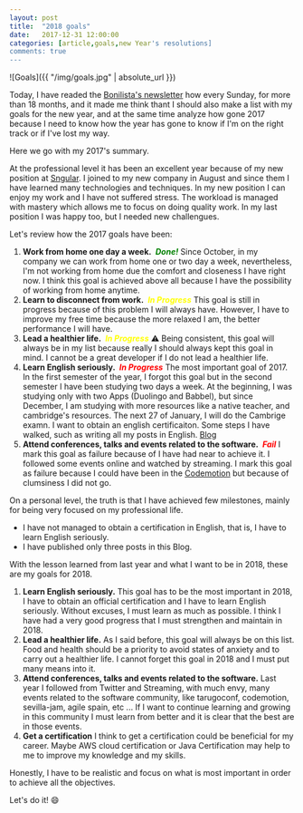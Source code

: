 ```yaml
---
layout: post
title:  "2018 goals"
date:   2017-12-31 12:00:00
categories: [article,goals,new Year's resolutions]
comments: true
---
```


![Goals]({{ "/img/goals.jpg" | absolute_url }})

Today, I have readed the [Bonilista's newsletter](http://www.bonillaware.com/objetivos-para-2018) how every Sunday, for more than 18 months, and it made me think thant I should also make a list with my goals for the new year, and at the same time analyze how gone 2017 because I need to know how the year has gone to know if I'm on the right track or if I've lost my way.

Here we go with my 2017's summary.

At the professional level it has been an excellent year because of my new position at [Sngular](https://sngular.team). I joined to my new company in August and since them I have learned many technologies and techniques. In my new position I can enjoy my work and I have not suffered stress. The workload is managed with mastery which allows me to focus on doing quality work. In my last position I was happy too, but I needed new challengues.

Let's review how the 2017 goals have been:

1. **Work from home one day a week.**   <i class="fa fa-check" aria-hidden="true" title="Done" style="color: green;font-weight: bold;">&nbsp;Done!</i> Since October, in my company we can work from home one or two day a week, nevertheless, I'm not working from home due the comfort and closeness I have right now. I think this goal is achieved above all because I have the possibility of working from home anytime.
2. **Learn to disconnect from work.** <i class="fa fa-warning" aria-hidden="true" title="In Progress" style="color: yellow;font-weight: bold;">&nbsp;In Progress</i> This goal is still in progress because of this problem I will always have. However, I have to improve my free time because the more relaxed I am, the better performance I will have.
3. **Lead a healthier life.** <i class="fa fa-warning" aria-hidden="true" title="In Progress" style="color: yellow;font-weight: bold;">&nbsp;In Progress</i> :warning: Being consistent, this goal will always be in my list because really I should always kept this goal in mind. I cannot be a great developer if I do not lead a healthier life.
4. **Learn English seriously.** <i class="fa fa-exclamation" aria-hidden="true" title="Fail" style="color: red;font-weight: bold;">&nbsp;In Progress</i>  The most important goal of 2017. In the first semester of the year, I forgot this goal but in the second semester I have been studying two days a week. At the beginning, I was studying only with two Apps (Duolingo and Babbel), but since December, I am studying with more resources like a native teacher, and cambridge's resources. The next 27 of January, I will do the Cambrige examn. I want to obtain an english certificaiton. Some steps I have walked, such as writing all my posts in English. [Blog](https://david-romero.github.io/)
5. **Attend conferences, talks and events related to the software.** <i class="fa fa-times" aria-hidden="true" title="Fail" style="color: red;font-weight: bold;">&nbsp;Fail</i> I mark this goal as failure because of I have had near to achieve it. I followed some events online and watched by streaming. I mark this goal as failure because I could have been in the [Codemotion](https://2017.codemotion.es/agenda.html) but because of clumsiness I did not go.

On a personal level, the truth is that I have achieved few milestones, mainly for being very focused on my professional life.

* I have not managed to obtain a certification in English, that is, I have to learn English seriously.
* I have published only three posts in this Blog.

With the lesson learned from last year and what I want to be in 2018, these are my goals for 2018.

1. **Learn English seriously.** This goal has to be the most important in 2018, I have to obtain an official certification and I have to learn English seriously. Without excuses, I must learn as much as possible. I think I have had a very good progress that I must strengthen and maintain in 2018.
2. **Lead a healthier life.** As I said before, this goal will always be on this list. Food and health should be a priority to avoid states of anxiety and to carry out a healthier life. I cannot forget this goal in 2018 and I must put many means into it.
3. **Attend conferences, talks and events related to the software.** Last year I followed from Twitter and Streaming, with much envy, many events related to the software community, like tarugoconf, codemotion, sevilla-jam, agile spain, etc ... If I want to continue learning and growing in this community I must learn from better and it is clear that the best are in those events.
4. **Get a certification** I think to get a certification could be beneficial for my career. Maybe AWS cloud certification or Java Certification may help to me to improve my knowledge and my skills.

Honestly, I have to be realistic and focus on what is most important in order to achieve all the objectives.

Let's do it! :smile: